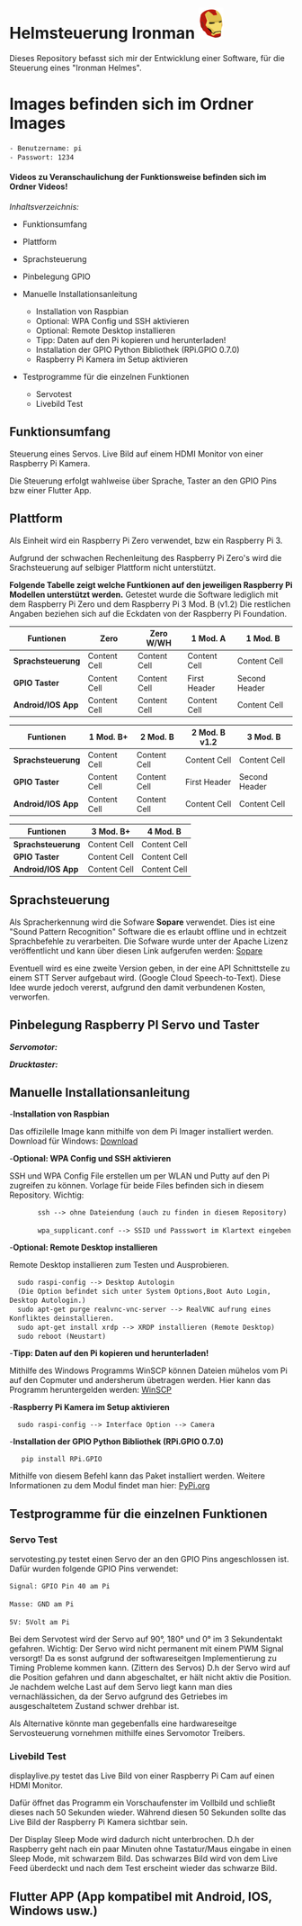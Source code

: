 # Helmsteuerung Ironman ![](picturesREADME/ironman.png)
Dieses Repository befasst sich mir der Entwicklung einer Software, für die Steuerung eines "Ironman Helmes".
# Images befinden sich im Ordner Images
    - Benutzername: pi
    - Passwort: 1234
#### Videos zu Veranschaulichung der Funktionsweise befinden sich im Ordner Videos!
_*Inhaltsverzeichnis:*_
  - Funktionsumfang
  - Plattform
  - Sprachsteuerung
  - Pinbelegung GPIO
  - Manuelle Installationsanleitung
    - Installation von Raspbian
    - Optional: WPA Config und SSH aktivieren
    - Optional: Remote Desktop installieren
    - Tipp: Daten auf den Pi kopieren und herunterladen!
    - Installation der GPIO Python Bibliothek (RPi.GPIO 0.7.0)
    - Raspberry Pi Kamera im Setup aktivieren
    
  - Testprogramme für die einzelnen Funktionen
    - Servotest
    - Livebild Test

## Funktionsumfang
Steuerung eines Servos.
Live Bild auf einem HDMI Monitor von einer Raspberry Pi Kamera.

Die Steuerung erfolgt wahlweise über Sprache, Taster an den GPIO Pins bzw einer Flutter App.

## Plattform
Als Einheit wird ein Raspberry Pi Zero verwendet, bzw ein Raspberry Pi 3.

Aufgrund der schwachen Rechenleitung des Raspberry Pi Zero's wird die Srachsteuerung auf selbiger Plattform nicht unterstützt.

**Folgende Tabelle zeigt welche Funtkionen auf den jeweiligen Raspberry Pi Modellen unterstützt werden.**
Getestet wurde die Software lediglich mit dem Raspberry Pi Zero und dem Raspberry Pi 3 Mod. B (v1.2)
Die restlichen Angaben beziehen sich auf die Eckdaten von der Raspberry Pi Foundation.


|**Funtionen**      | Zero          | Zero W/WH     | 1 Mod. A      | 1 Mod. B      | 
| ----------------- | ------------- | ------------- | ------------- | ------------- |
|**Sprachsteuerung**| Content Cell  | Content Cell  | Content Cell  | Content Cell  |
|**GPIO Taster**    | Content Cell  | Content Cell  | First Header  | Second Header |
|**Android/IOS App**| Content Cell  | Content Cell  | Content Cell  | Content Cell  |

|**Funtionen**      | 1 Mod. B+     | 2 Mod. B      | 2 Mod. B v1.2 | 3 Mod. B      |
| ----------------- | ------------- | ------------- | ------------- | ------------- |
|**Sprachsteuerung**| Content Cell  | Content Cell  | Content Cell  | Content Cell  |
|**GPIO Taster**    | Content Cell  | Content Cell  | First Header  | Second Header |
|**Android/IOS App**| Content Cell  | Content Cell  | Content Cell  | Content Cell  |

|**Funtionen**      | 3 Mod. B+     | 4 Mod. B      |
| ----------------- | ------------- | ------------- |
|**Sprachsteuerung**| Content Cell  | Content Cell  |
|**GPIO Taster**    | Content Cell  | Content Cell  |
|**Android/IOS App**| Content Cell  | Content Cell  |

## Sprachsteuerung 
Als Spracherkennung wird die Sofware **Sopare** verwendet.
Dies ist eine "Sound Pattern Recognition" Software die es erlaubt offline und in echtzeit Sprachbefehle zu verarbeiten.
Die Sofware wurde unter der Apache Lizenz veröffentlicht und kann über diesen Link aufgerufen werden: 
[Sopare](https://github.com/bishoph/sopare)

Eventuell wird es eine zweite Version geben, in der eine API Schnittstelle zu einem STT Server aufgebaut wird. (Google Cloud Speech-to-Text).
Diese Idee wurde jedoch vererst, aufgrund den damit verbundenen Kosten, verworfen.

## Pinbelegung Raspberry PI Servo und Taster
***Servomotor:***

***Drucktaster:***

## Manuelle Installationsanleitung
  -**Installation von Raspbian**
  
   Das offizilelle Image kann mithilfe von dem Pi Imager installiert werden.
   Download für Windows: [Download](https://downloads.raspberrypi.org/imager/imager_1.5.exe)
   
  -**Optional: WPA Config und SSH aktivieren**
  
  SSH und WPA Config File erstellen um per WLAN und Putty auf den Pi zugreifen zu können.
  Vorlage für beide Files befinden sich in diesem Repository.
  Wichtig: 
  
           ssh --> ohne Dateiendung (auch zu finden in diesem Repository)
  
           wpa_supplicant.conf --> SSID und Passswort im Klartext eingeben
  
  -**Optional: Remote Desktop installieren**

   Remote Desktop installieren zum Testen und Ausprobieren.

      sudo raspi-config --> Desktop Autologin
      (Die Option befindet sich unter System Options,Boot Auto Login, Desktop Autologin.)
      sudo apt-get purge realvnc-vnc-server --> RealVNC aufrung eines Konfliktes deinstallieren.
      sudo apt-get install xrdp --> XRDP installieren (Remote Desktop)
      sudo reboot (Neustart)
      
  -**Tipp: Daten auf den Pi kopieren und herunterladen!**

  Mithilfe des Windows Programms WinSCP können Dateien mühelos vom Pi auf den Copmuter und andersherum übetragen werden.
  Hier kann das Programm heruntergelden werden: [WinSCP](https://winscp.net/download/WinSCP-5.17.9-Setup.exe)
  
  -**Raspberry Pi Kamera im Setup aktivieren**
      
      sudo raspi-config --> Interface Option --> Camera
      
  
   -**Installation der GPIO Python Bibliothek (RPi.GPIO 0.7.0)**
   
       pip install RPi.GPIO
       
   Mithilfe von diesem Befehl kann das Paket installiert werden.
   Weitere Informationen zu dem Modul findet man hier: [PyPi.org](https://pypi.org/project/RPi.GPIO/)
   
  ## Testprogramme für die einzelnen Funktionen
  ### Servo Test
  servotesting.py testet einen Servo der an den GPIO Pins angeschlossen ist.
  Dafür wurden folgende GPIO Pins verwendet:
  
    Signal: GPIO Pin 40 am Pi
    
    Masse: GND am Pi
    
    5V: 5Volt am Pi

  Bei dem Servotest wird der Servo auf 90°, 180° und 0° im 3 Sekundentakt gefahren.
  Wichtig: Der Servo wird nicht permanent mit einem PWM Signal versorgt! Da es sonst aufgrund der softwareseitgen Implementierung zu Timing Probleme kommen kann.
  (Zittern des Servos)
  D.h der Servo wird auf die Position gefahren und dann abgeschaltet, er hält nicht aktiv die Position.
  Je nachdem welche Last auf dem Servo liegt kann man dies vernachlässichen, da der Servo aufgrund des Getriebes im ausgeschaltetem Zustand schwer drehbar ist.
  
  Als Alternative könnte man gegebenfalls eine hardwareseitge Servosteuerung vornehmen mithilfe eines Servomotor Treibers.
  
  ### Livebild Test
  displaylive.py testet das Live Bild von einer Raspberry Pi Cam auf einen HDMI Monitor.
  
  Dafür öffnet das Programm ein Vorschaufenster im Vollbild und schließt dieses nach 50 Sekunden wieder.
  Während diesen 50 Sekunden sollte das Live Bild der Raspberry Pi Kamera sichtbar sein.
  
  Der Display Sleep Mode wird dadurch nicht unterbrochen.
  D.h der Raspberry geht nach ein paar Minuten ohne Tastatur/Maus eingabe in einen Sleep Mode, mit schwarzem Bild.
  Das schwarzes Bild wird von dem Live Feed überdeckt und nach dem Test erscheint wieder das schwarze Bild.
  
  ## Flutter APP (App kompatibel mit Android, IOS, Windows usw.)
  

